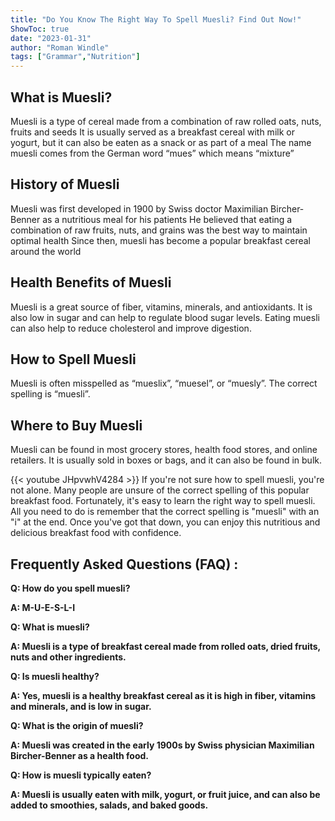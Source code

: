 ```yaml
---
title: "Do You Know The Right Way To Spell Muesli? Find Out Now!"
ShowToc: true 
date: "2023-01-31"
author: "Roman Windle" 
tags: ["Grammar","Nutrition"]
---
```

## What is Muesli?
Muesli is a type of cereal made from a combination of raw rolled oats, nuts, fruits and seeds It is usually served as a breakfast cereal with milk or yogurt, but it can also be eaten as a snack or as part of a meal The name muesli comes from the German word “mues” which means “mixture”

## History of Muesli
Muesli was first developed in 1900 by Swiss doctor Maximilian Bircher-Benner as a nutritious meal for his patients He believed that eating a combination of raw fruits, nuts, and grains was the best way to maintain optimal health Since then, muesli has become a popular breakfast cereal around the world

## Health Benefits of Muesli
Muesli is a great source of fiber, vitamins, minerals, and antioxidants. It is also low in sugar and can help to regulate blood sugar levels. Eating muesli can also help to reduce cholesterol and improve digestion.

## How to Spell Muesli
Muesli is often misspelled as “mueslix”, “muesel”, or “muesly”. The correct spelling is “muesli”.

## Where to Buy Muesli
Muesli can be found in most grocery stores, health food stores, and online retailers. It is usually sold in boxes or bags, and it can also be found in bulk.

{{< youtube JHpvwhV4284 >}} 
If you're not sure how to spell muesli, you're not alone. Many people are unsure of the correct spelling of this popular breakfast food. Fortunately, it's easy to learn the right way to spell muesli. All you need to do is remember that the correct spelling is "muesli" with an "i" at the end. Once you've got that down, you can enjoy this nutritious and delicious breakfast food with confidence.

## Frequently Asked Questions (FAQ) :
**Q: How do you spell muesli?**

**A: M-U-E-S-L-I**

**Q: What is muesli?**

**A: Muesli is a type of breakfast cereal made from rolled oats, dried fruits, nuts and other ingredients.**

**Q: Is muesli healthy?**

**A: Yes, muesli is a healthy breakfast cereal as it is high in fiber, vitamins and minerals, and is low in sugar.**

**Q: What is the origin of muesli?**

**A: Muesli was created in the early 1900s by Swiss physician Maximilian Bircher-Benner as a health food.**

**Q: How is muesli typically eaten?**

**A: Muesli is usually eaten with milk, yogurt, or fruit juice, and can also be added to smoothies, salads, and baked goods.**



